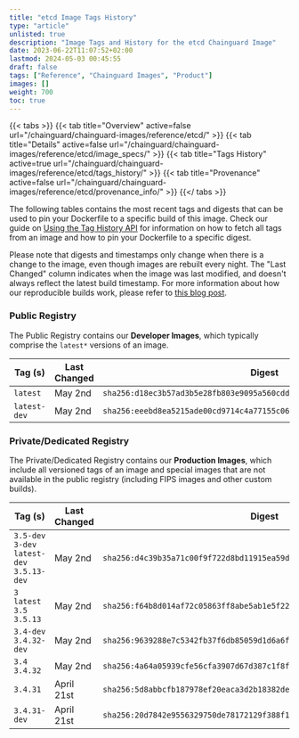 ```yaml
---
title: "etcd Image Tags History"
type: "article"
unlisted: true
description: "Image Tags and History for the etcd Chainguard Image"
date: 2023-06-22T11:07:52+02:00
lastmod: 2024-05-03 00:45:55
draft: false
tags: ["Reference", "Chainguard Images", "Product"]
images: []
weight: 700
toc: true
---
```


{{< tabs >}}
{{< tab title="Overview" active=false url="/chainguard/chainguard-images/reference/etcd/" >}}
{{< tab title="Details" active=false url="/chainguard/chainguard-images/reference/etcd/image_specs/" >}}
{{< tab title="Tags History" active=true url="/chainguard/chainguard-images/reference/etcd/tags_history/" >}}
{{< tab title="Provenance" active=false url="/chainguard/chainguard-images/reference/etcd/provenance_info/" >}}
{{</ tabs >}}

The following tables contains the most recent tags and digests that can be used to pin your Dockerfile to a specific build of this image. Check our guide on [Using the Tag History API](/chainguard/chainguard-images/using-the-tag-history-api/) for information on how to fetch all tags from an image and how to pin your Dockerfile to a specific digest.

Please note that digests and timestamps only change when there is a change to the image, even though images are rebuilt every night. The "Last Changed" column indicates when the image was last modified, and doesn't always reflect the latest build timestamp. For more information about how our reproducible builds work, please refer to [this blog post](https://www.chainguard.dev/unchained/reproducing-chainguards-reproducible-image-builds).

### Public Registry
The Public Registry contains our **Developer Images**, which typically comprise the `latest*` versions of an image.

| Tag (s)       | Last Changed | Digest                                                                    |
|---------------|--------------|---------------------------------------------------------------------------|
|  `latest`     | May 2nd      | `sha256:d18ec3b57ad3b5e28fb803e9095a560cdd80348f9d29027edd2640dfbd34e5e3` |
|  `latest-dev` | May 2nd      | `sha256:eeebd8ea5215ade00cd9714c4a77155c06e0ebce6d3eeaa135ebf60d4f54954d` |


### Private/Dedicated Registry
The Private/Dedicated Registry contains our **Production Images**, which include all versioned tags of an image and special images that are not available in the public registry (including FIPS images and other custom builds).

| Tag (s)                                      | Last Changed | Digest                                                                    |
|----------------------------------------------|--------------|---------------------------------------------------------------------------|
|  `3.5-dev` `3-dev` `latest-dev` `3.5.13-dev` | May 2nd      | `sha256:d4c39b35a71c00f9f722d8bd11915ea59daaf2282a41d037362a1b9b29a6ed09` |
|  `3` `latest` `3.5` `3.5.13`                 | May 2nd      | `sha256:f64b8d014af72c05863ff8abe5ab1e5f223f96d8fc41f6403e677aeb9e733184` |
|  `3.4-dev` `3.4.32-dev`                      | May 2nd      | `sha256:9639288e7c5342fb37f6db85059d1d6a6f3839f216910d8fa33f067bd0bd02d4` |
|  `3.4` `3.4.32`                              | May 2nd      | `sha256:4a64a05939cfe56cfa3907d67d387c1f8f25931e11b242398fca36b200ff22dd` |
|  `3.4.31`                                    | April 21st   | `sha256:5d8abbcfb187978ef20eaca3d2b18382debc0f9e4095113a82136db41e34c04a` |
|  `3.4.31-dev`                                | April 21st   | `sha256:20d7842e9556329750de78172129f388f124a41b10aa679d691d01eec64eecd7` |

